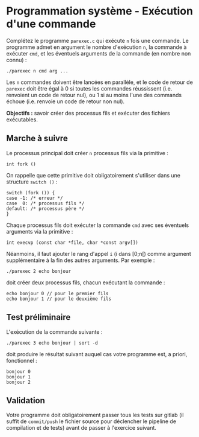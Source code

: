 # Programmation système - Exécution d'une commande

Complétez le programme `parexec.c` qui exécute `n` fois une commande.
Le programme admet en argument le nombre d'exécution `n`, la commande à exécuter `cmd`, et les éventuels arguments de la commande (en nombre non connu) :

    ./parexec n cmd arg ...

Les `n` commandes doivent être lancées en parallèle, et le code de retour de `parexec` doit être égal à 0 si toutes les commandes réussissent (i.e. renvoient un code de retour nul), ou 1 si au moins l'une des commands échoue (i.e. renvoie un code de retour non nul).

**Objectifs :** savoir créer des processus fils et exécuter des fichiers exécutables.

## Marche à suivre

Le processus principal doit créer `n` processus fils via la primitive :

    int fork ()

On rappelle que cette primitive doit obligatoirement s'utiliser dans une structure `switch ()` :

    switch (fork ()) {
    case -1: /* erreur */
    case  0: /* processus fils */
    default: /* processus père */
    }

Chaque processus fils doit exécuter la commande `cmd` avec ses éventuels arguments via la primitive :

    int execvp (const char *file, char *const argv[])

Néanmoins, il faut ajouter le rang d'appel `i` (i dans [0;n[) comme argument supplémentaire à la fin des autres arguments.
Par exemple :

    ./parexec 2 echo bonjour

doit créer deux processus fils, chacun exécutant la commande :

    echo bonjour 0 // pour le premier fils
    echo bonjour 1 // pour le deuxième fils

## Test préliminaire

L'exécution de la commande suivante :

    ./parexec 3 echo bonjour | sort -d

doit produire le résultat suivant auquel cas votre programme est, a priori, fonctionnel :

    bonjour 0
    bonjour 1
    bonjour 2

## Validation

Votre programme doit obligatoirement passer tous les tests sur gitlab (il suffit de `commit/push` le fichier source pour déclencher le pipeline de compilation et de tests) avant de passer à l'exercice suivant.
